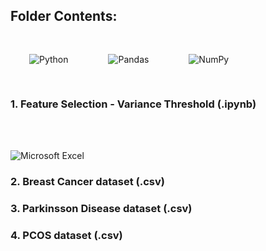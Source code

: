 
## Folder Contents:

<p align = "left">
  <img style="margin: 30px" alt="Python"
    src="https://img.shields.io/badge/python%20-%2314354C.svg?&style=for-the-badge&logo=python&logoColor=white&color=yellow" />
  <img style="margin: 30px" alt="Pandas"
    src="https://img.shields.io/badge/pandas%20-%23150458.svg?&style=for-the-badge&logo=pandas&logoColor=white" />    
  <img style="margin: 30px" alt="NumPy"
    src="https://img.shields.io/badge/numpy%20-%23013243.svg?&style=for-the-badge&logo=numpy&logoColor=white" />
  </p>

### 1. Feature Selection - Variance Threshold (.ipynb)

<br></br>


<p align = "left">
<img alt="Microsoft Excel" 
     src="https://img.shields.io/badge/Microsoft_Excel-217346?style=for-the-badge&logo=microsoft-excel&logoColor=white" />
</p>

### 2. Breast Cancer dataset (.csv)
### 3. Parkinsson Disease dataset (.csv)
### 4. PCOS dataset (.csv)
